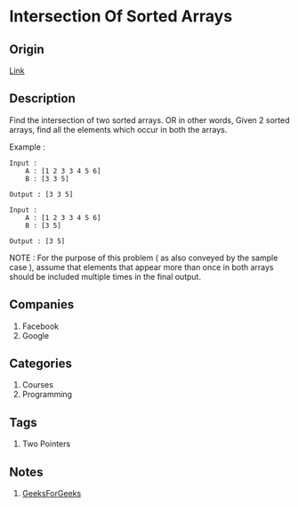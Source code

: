 # Intersection Of Sorted Arrays

## Origin

[Link](https://www.interviewbit.com/problems/intersection-of-sorted-arrays/)

## Description

Find the intersection of two sorted arrays.
OR in other words,
Given 2 sorted arrays, find all the elements which occur in both the arrays.

Example :

```text
Input :
    A : [1 2 3 3 4 5 6]
    B : [3 3 5]

Output : [3 3 5]

Input :
    A : [1 2 3 3 4 5 6]
    B : [3 5]

Output : [3 5]
```

NOTE : For the purpose of this problem ( as also conveyed by the sample case ), assume that elements that appear more than once in both arrays should be included multiple times in the final output.

## Companies

1. Facebook
1. Google

## Categories

1. Courses
1. Programming

## Tags

1. Two Pointers

## Notes

1. [GeeksForGeeks](https://www.geeksforgeeks.org/union-and-intersection-of-two-sorted-arrays-2/)